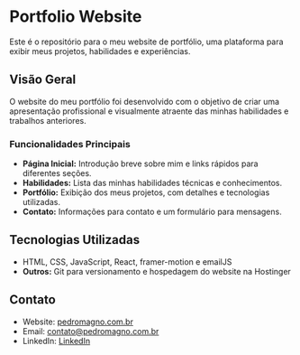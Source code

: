 # Portfolio Website

Este é o repositório para o meu website de portfólio, uma plataforma para exibir meus projetos, habilidades e experiências.

## Visão Geral

O website do meu portfólio foi desenvolvido com o objetivo de criar uma apresentação profissional e visualmente atraente das minhas habilidades e trabalhos anteriores.

### Funcionalidades Principais

- **Página Inicial:** Introdução breve sobre mim e links rápidos para diferentes seções.
- **Habilidades:** Lista das minhas habilidades técnicas e conhecimentos.
- **Portfólio:** Exibição dos meus projetos, com detalhes e tecnologias utilizadas.
- **Contato:** Informações para contato e um formulário para mensagens.

## Tecnologias Utilizadas

- HTML, CSS, JavaScript, React, framer-motion e emailJS 
- **Outros:** Git para versionamento e hospedagem do website na Hostinger


## Contato

- Website: [pedromagno.com.br](https://www.pedromagno.com.br)
- Email: contato@pedromagno.com.br
- LinkedIn: [LinkedIn](https://www.linkedin.com/in/pedro-magno-017a64253/)
